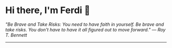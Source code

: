 <h1>Hi there, I'm Ferdi 👋</h1>

<p><em>
  "Be Brave and Take Risks: You need to have faith in yourself. Be brave and take risks. You don't have to have it all figured out to move forward." — Roy T. Bennett
</em></p>

---

